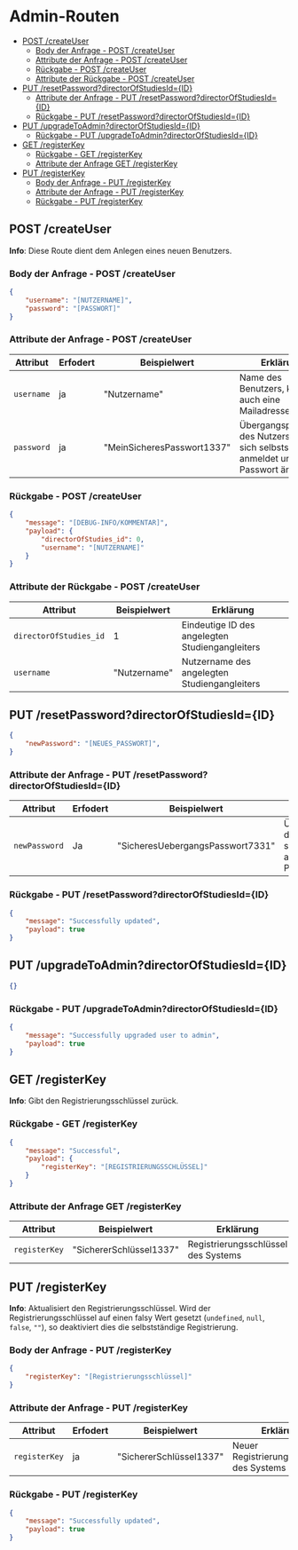 # Admin-Routen  <!-- omit in toc -->

- [POST /createUser](#post-createuser)
  - [Body der Anfrage - POST /createUser](#body-der-anfrage---post-createuser)
  - [Attribute der Anfrage - POST /createUser](#attribute-der-anfrage---post-createuser)
  - [Rückgabe - POST /createUser](#rückgabe---post-createuser)
  - [Attribute der Rückgabe - POST /createUser](#attribute-der-rückgabe---post-createuser)
- [PUT /resetPassword?directorOfStudiesId={ID}](#put-resetpassworddirectorofstudiesidid)
  - [Attribute der Anfrage - PUT /resetPassword?directorOfStudiesId={ID}](#attribute-der-anfrage---put-resetpassworddirectorofstudiesidid)
  - [Rückgabe - PUT /resetPassword?directorOfStudiesId={ID}](#rückgabe---put-resetpassworddirectorofstudiesidid)
- [PUT /upgradeToAdmin?directorOfStudiesId={ID}](#put-upgradetoadmindirectorofstudiesidid)
  - [Rückgabe - PUT /upgradeToAdmin?directorOfStudiesId={ID}](#rückgabe---put-upgradetoadmindirectorofstudiesidid)
- [GET /registerKey](#get-registerkey)
  - [Rückgabe - GET /registerKey](#rückgabe---get-registerkey)
  - [Attribute der Anfrage GET /registerKey](#attribute-der-anfrage-get-registerkey)
- [PUT /registerKey](#put-registerkey)
  - [Body der Anfrage - PUT /registerKey](#body-der-anfrage---put-registerkey)
  - [Attribute der Anfrage - PUT /registerKey](#attribute-der-anfrage---put-registerkey)
  - [Rückgabe - PUT /registerKey](#rückgabe---put-registerkey)

## POST /createUser

**Info**: Diese Route dient dem Anlegen eines neuen Benutzers.

### Body der Anfrage - POST /createUser

```json
{
    "username": "[NUTZERNAME]",
    "password": "[PASSWORT]"
}
```

### Attribute der Anfrage - POST /createUser

| Attribut   | Erfodert | Beispielwert               | Erklärung                                                                                 |
| ---------- | -------- | -------------------------- | ----------------------------------------------------------------------------------------- |
| `username` | ja       | "Nutzername"               | Name des Benutzers, kann auch eine Mailadresse sein                                       |
| `password` | ja       | "MeinSicheresPasswort1337" | Übergangspasswort des Nutzers, bis er sich selbstständig anmeldet und das Passwort ändert |

### Rückgabe - POST /createUser

```json
{
    "message": "[DEBUG-INFO/KOMMENTAR]",
    "payload": {
        "directorOfStudies_id": 0,
        "username": "[NUTZERNAME]"
    }
}
```

### Attribute der Rückgabe - POST /createUser

| Attribut               | Beispielwert | Erklärung                                       |
| ---------------------- | ------------ | ----------------------------------------------- |
| `directorOfStudies_id` | 1            | Eindeutige ID des angelegten Studiengangleiters |
| `username`             | "Nutzername" | Nutzername des angelegten Studiengangleiters    |

## PUT /resetPassword?directorOfStudiesId={ID}

```json
{
    "newPassword": "[NEUES_PASSWORT]",
}
```

### Attribute der Anfrage - PUT /resetPassword?directorOfStudiesId={ID}

| Attribut      | Erfodert | Beispielwert                     | Erklärung                                                                                 |
| ------------- | -------- | -------------------------------- | ----------------------------------------------------------------------------------------- |
| `newPassword` | Ja       | "SicheresUebergangsPasswort7331" | Übergangspasswort des Nutzers, bis er sich selbstständig anmeldet und das Passwort ändert |

### Rückgabe - PUT /resetPassword?directorOfStudiesId={ID}

```json
{
    "message": "Successfully updated",
    "payload": true
}
```

## PUT /upgradeToAdmin?directorOfStudiesId={ID}

```json
{}
```

### Rückgabe - PUT /upgradeToAdmin?directorOfStudiesId={ID}

```json
{
    "message": "Successfully upgraded user to admin",
    "payload": true
}
```

## GET /registerKey

**Info**: Gibt den Registrierungsschlüssel zurück.

### Rückgabe - GET /registerKey

```json
{
    "message": "Successful",
    "payload": {
        "registerKey": "[REGISTRIERUNGSSCHLÜSSEL]"
    }
}
```

### Attribute der Anfrage GET /registerKey

| Attribut      | Beispielwert            | Erklärung                           |
| ------------- | ----------------------- | ----------------------------------- |
| `registerKey` | "SichererSchlüssel1337" | Registrierungsschlüssel des Systems |

## PUT /registerKey

**Info**: Aktualisiert den Registrierungsschlüssel.
Wird der Registrierungsschlüssel auf einen falsy Wert gesetzt (`undefined`, `null`, `false`, `""`), so deaktiviert dies die selbstständige Registrierung.

### Body der Anfrage - PUT /registerKey

```json
{
    "registerKey": "[Registrierungsschlüssel]"
}
```

### Attribute der Anfrage - PUT /registerKey

| Attribut      | Erfodert | Beispielwert            | Erklärung                                 |
| ------------- | -------- | ----------------------- | ----------------------------------------- |
| `registerKey` | ja       | "SichererSchlüssel1337" | Neuer Registrierungsschlüssel des Systems |

### Rückgabe - PUT /registerKey

```json
{
    "message": "Successfully updated",
    "payload": true
}
```
